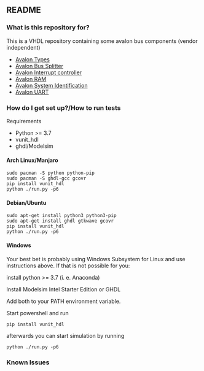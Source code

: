 ## README

### What is this repository for? ###

This is a VHDL repository containing some avalon bus components (vendor independent) 

 * [Avalon Types](./doc/avl_package.md)
 * [Avalon Bus Splitter](./doc/avl_bus_splitter.md) 
 * [Avalon Interrupt controller](./doc/avl_irq.md)
 * [Avalon RAM](./doc/avl_ram.md)
 * [Avalon System Identification](./doc/avl_version.md)
 * [Avalon UART](./doc/avl_uart.md)

### How do I get set up?/How to run tests ###

Requirements
  * Python >= 3.7
  * vunit_hdl
  * ghdl/Modelsim

#### Arch Linux/Manjaro ####
``` 
sudo pacman -S python python-pip
sudo pacman -S ghdl-gcc gcovr
pip install vunit_hdl
python ./run.py -p6
```

#### Debian/Ubuntu ####
``` 
sudo apt-get install python3 python3-pip
sudo apt-get install ghdl gtkwave gcovr
pip install vunit_hdl
python ./run.py -p6
```

#### Windows ####
Your best bet is probably using Windows Subsystem for Linux and use instructions above. If that is not possible for you: 

install python >= 3.7 (i. e. Anaconda)

Install Modelsim Intel Starter Edition or GHDL

Add both to your PATH environment variable.

Start powershell and run 
```
pip install vunit_hdl
```
afterwards you can start simulation by running
```
python ./run.py -p6
``` 

### Known Issues ###
